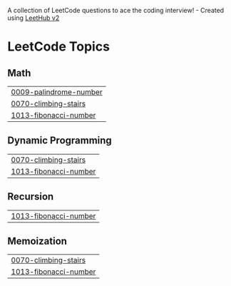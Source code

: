 A collection of LeetCode questions to ace the coding interview! - Created using [LeetHub v2](https://github.com/arunbhardwaj/LeetHub-2.0)
<!---LeetCode Topics Start-->
# LeetCode Topics
## Math
|  |
| ------- |
| [0009-palindrome-number](https://github.com/Mohan4477/LeetCode/tree/master/0009-palindrome-number) |
| [0070-climbing-stairs](https://github.com/Mohan4477/LeetCode/tree/master/0070-climbing-stairs) |
| [1013-fibonacci-number](https://github.com/Mohan4477/LeetCode/tree/master/1013-fibonacci-number) |
## Dynamic Programming
|  |
| ------- |
| [0070-climbing-stairs](https://github.com/Mohan4477/LeetCode/tree/master/0070-climbing-stairs) |
| [1013-fibonacci-number](https://github.com/Mohan4477/LeetCode/tree/master/1013-fibonacci-number) |
## Recursion
|  |
| ------- |
| [1013-fibonacci-number](https://github.com/Mohan4477/LeetCode/tree/master/1013-fibonacci-number) |
## Memoization
|  |
| ------- |
| [0070-climbing-stairs](https://github.com/Mohan4477/LeetCode/tree/master/0070-climbing-stairs) |
| [1013-fibonacci-number](https://github.com/Mohan4477/LeetCode/tree/master/1013-fibonacci-number) |
<!---LeetCode Topics End-->